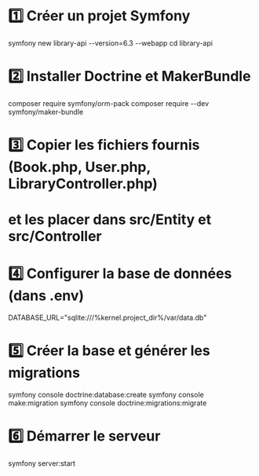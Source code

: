 # 1️⃣ Créer un projet Symfony
symfony new library-api --version=6.3 --webapp
cd library-api

# 2️⃣ Installer Doctrine et MakerBundle
composer require symfony/orm-pack
composer require --dev symfony/maker-bundle

# 3️⃣ Copier les fichiers fournis (Book.php, User.php, LibraryController.php)
# et les placer dans src/Entity et src/Controller

# 4️⃣ Configurer la base de données (dans .env)
DATABASE_URL="sqlite:///%kernel.project_dir%/var/data.db"

# 5️⃣ Créer la base et générer les migrations
symfony console doctrine:database:create
symfony console make:migration
symfony console doctrine:migrations:migrate

# 6️⃣ Démarrer le serveur
symfony server:start
